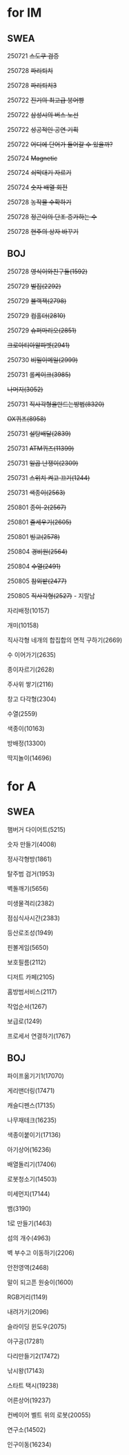 # for IM
## SWEA
250721 ~~스도쿠 검증~~

250728 ~~파리퇴치~~

250728 ~~파리퇴치3~~

250722 ~~진기의 최고급 붕어빵~~

250722 ~~삼성시의 버스 노선~~

250722 ~~성공적인 공연 기획~~

250722 ~~어디에 단어가 들어갈 수 있을까?~~

250724 ~~Magnetic~~

250724 ~~쇠막대기 자르기~~

250724 ~~숫자 배열 회전~~

250728 ~~농작물 수확하기~~

250728 ~~정곤이의 단조 증가하는 수~~

250728 ~~현주의 상자 바꾸기~~

## BOJ
250728 ~~영식이와친구들(1592)~~

250729 ~~벌집(2292)~~

250729 ~~블랙잭(2798)~~

250729 ~~컵홀더(2810)~~

250729 ~~슈퍼마리오(2851)~~

~~크로아티아알파벳(2941)~~

250730 ~~비밀이메일(2999)~~

250731 ~~롤케이크(3985)~~

~~나머지(3052)~~

250731 ~~직사각형을만드는방법(8320)~~

~~OX퀴즈(8958)~~

250731 ~~설탕배달(2839)~~

250731 ~~ATM퀴즈(11399)~~

250731 ~~일곱 난쟁이(2309)~~

250731 ~~스위치 켜고 끄기(1244)~~

250731 ~~색종이(2563)~~

250801 ~~종이-2(2567)~~

250801 ~~줄세우기(2605)~~

250801 ~~빙고(2578)~~

250804 ~~경비원(2564)~~

250804 ~~수열(2491)~~

250805 ~~참외밭(2477)~~

250805 ~~직사각형(2527)~~ - 지랄남

자리배정(10157)

개미(10158)

직사각형 네개의 합집합의 면적 구하기(2669)

수 이어가기(2635)

종이자르기(2628)

주사위 쌓기(2116)

창고 다각형(2304)

수열(2559)

색종이(10163)

방배정(13300)

딱지놀이(14696)

# for A
## SWEA
햄버거 다이어트(5215)

숫자 만들기(4008)

정사각형방(1861)

탈주범 검거(1953)

벽돌깨기(5656)

미생물격리(2382)

점심식사시간(2383)

등산로조성(1949)

핀볼게임(5650)

보호필름(2112)

디저트 카페(2105)

홈방범서비스(2117)

작업순서(1267)

보급로(1249)

프로세서 연결하기(1767)

## BOJ
파이프옮기기1(17070)

게리맨더링(17471)

캐슬디펜스(17135)

나무재테크(16235)

색종이붙이기(17136)

아기상어(16236)

배열돌리기(17406)

로봇청소기(14503)

미세먼지(17144)

뱀(3190)

1로 만들기(1463)

섬의 개수(4963)

벽 부수고 이동하기(2206)

안전영역(2468)

말이 되고픈 원숭이(1600)

RGB거리(1149)

내려가기(2096)

슬라이딩 윈도우(2075)

야구공(17281)

다리만들기2(17472)

낚시왕(17143)

스타트 택시(19238)

어른상어(19237)

컨베이어 벨트 위의 로봇(20055)

연구소(14502)

인구이동(16234)